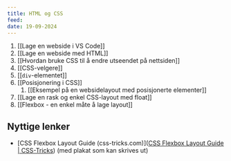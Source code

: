 ```yaml
---
title: HTML og CSS
feed: 
date: 19-09-2024
---
```

1. [[Lage en webside i VS Code]]
2. [[Lage en webside med HTML]]
3. [[Hvordan bruke CSS til å endre utseendet på nettsiden]]
4. [[CSS-velgere]]
5. [[`div`-elementet]]
6. [[Posisjonering i CSS]]
	1. [[Eksempel på en websidelayout med posisjonerte elementer]]
7. [[Lage en rask og enkel CSS-layout med float]]
8. [[Flexbox - en enkel måte å lage layout]]

## Nyttige lenker
- [CSS Flexbox Layout Guide (css-tricks.com)]([CSS Flexbox Layout Guide | CSS-Tricks](https://css-tricks.com/snippets/css/a-guide-to-flexbox/)) (med plakat som kan skrives ut)